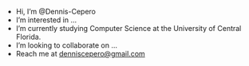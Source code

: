 - Hi, I’m @Dennis-Cepero
- I’m interested in ...
- I’m currently studying Computer Science at the University of Central Florida.
- I’m looking to collaborate on ...
- Reach me at denniscepero@gmail.com
